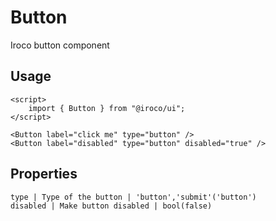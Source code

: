 # Button

Iroco button component

## Usage

```example
<script>
    import { Button } from "@iroco/ui";
</script>

<Button label="click me" type="button" />
<Button label="disabled" type="button" disabled="true" />
```

## Properties
```properties
type | Type of the button | 'button','submit'('button')
disabled | Make button disabled | bool(false)
```
